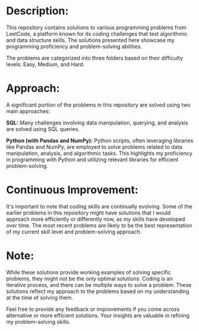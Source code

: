 # Description:
This repository contains solutions to various programming problems from LeetCode, a platform known for its coding challenges that test algorithmic and data structure skills. The solutions presented here showcase my programming proficiency and problem-solving abilities.

The problems are categorized into three folders based on their difficulty levels: Easy, Medium, and Hard.

# Approach:
A significant portion of the problems in this repository are solved using two main approaches:

**SQL:** Many challenges involving data manipulation, querying, and analysis are solved using SQL queries.

**Python (with Pandas and NumPy):** Python scripts, often leveraging libraries like Pandas and NumPy, are employed to solve problems related to data manipulation, analysis, and algorithmic tasks. This highlights my proficiency in programming with Python and utilizing relevant libraries for efficient problem-solving.

# Continuous Improvement:
It's important to note that coding skills are continually evolving. Some of the earlier problems in this repository might have solutions that I would approach more efficiently or differently now, as my skills have developed over time. The most recent problems are likely to be the best representation of my current skill level and problem-solving approach.

# Note:
While these solutions provide working examples of solving specific problems, they might not be the only optimal solutions. Coding is an iterative process, and there can be multiple ways to solve a problem. These solutions reflect my approach to the problems based on my understanding at the time of solving them.

Feel free to provide any feedback or improvements if you come across alternative or more efficient solutions. Your insights are valuable in refining my problem-solving skills. 
